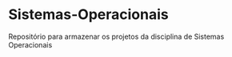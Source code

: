 # Sistemas-Operacionais
Repositório para armazenar os projetos da disciplina de Sistemas Operacionais
